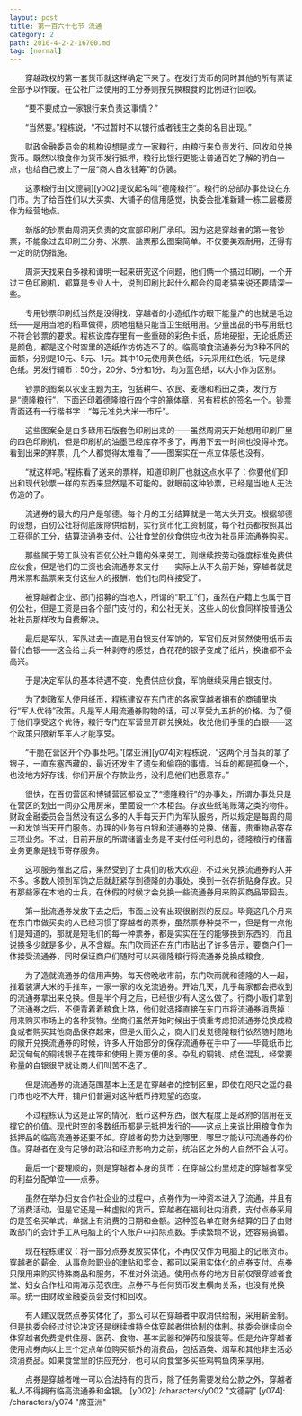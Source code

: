 ```yaml
---
layout: post
title: 第一百六十七节 流通
category: 2
path: 2010-4-2-2-16700.md
tag: [normal]
---
```


　　穿越政权的第一套货币就这样确定下来了。在发行货币的同时其他的所有票证全部予以作废。在公社广泛使用的工分券则按兑换粮食的比例进行回收。

　　“要不要成立一家银行来负责这事情？”

　　“当然要。”程栋说，“不过暂时不以银行或者钱庄之类的名目出现。”

　　财政金融委员会的机构设想是成立一家粮行，由粮行来负责发行、回收和兑换货币。既然以粮食作为货币发行抵押，粮行比银行更能让普通百姓了解的明白一点，也给自己披上了一层“商人自发钱筹”的伪装。

　　这家粮行由[文德嗣][y002]提议起名叫“德隆粮行”。粮行的总部办事处设在东门市。为了给百姓们以大买卖、大铺子的信用感觉，执委会批准新建一栋二层楼房作为经营地点。

　　新版的钞票由周洞天负责的文宣部印刷厂承印。因为这是穿越者的第一套钞票，不能象过去印刷工分券、米票、盐票那么图案简单。不仅要美观耐用，还得有一定的防伪措施。

　　周洞天找来白多禄和谭明一起来研究这个问题，他们俩一个搞过印刷，一个开过三色印刷机，都算是专业人士，说到印刷比起什么都会的周老猫来说还要精深一些。

　　专用钞票印刷纸当然是没得找，穿越者的小造纸作坊眼下能量产的也就是毛边纸——是用当地的稻草做得，质地粗糙只能当卫生纸用用。少量出品的书写用纸也不符合钞票的要求。程栋说库存里有一些重磅的彩色卡纸，质地硬挺，无论纸质还是颜色，都是这个时空里的造纸作坊仿造不了的。临高粮食流通券分为3种不同的面额，分别是10元、5元、1元。其中10元使用黄色纸，5元采用红色纸，1元是绿色纸。另发行辅币：50分，20分、5分和1分。均为蓝色纸，以大小作为区别。

　　钞票的图案以农业主题为主，包括耕牛、农民、麦穗和稻田之类，发行方是“德隆粮行”，下面还印着德隆粮行四个字的篆体章，另有程栋的签名一个。钞票背面还有一行楷书字：“每元准兑大米一市斤”。

　　这些图案全是白多碌用石版套色印刷出来的——虽然周洞天开始想用印刷厂里的四色印刷机，但是印刷机的油墨已经库存不多了，再用下去一时间也没得补充。看到出来的样票，几个人都觉得太难看了——图案实在一点立体感也没有。

　　“就这样吧。”程栋看了送来的票样，知道印刷厂也就这点水平了：你要他们印出和现代钞票一样的东西来显然是不可能的。就眼前这种钞票，已经是当地人无法仿造的了。

　　流通券的最大的用户是邬德。每个月的工分结算就是一笔大头开支。根据邬德的设想，百仞公社将彻底废除供给制，实行货币化工资制度，每个社员都按照其出工获得的工分，结算流通券支付。公社食堂的伙食供应也改为社员用流通券购买。

　　那些属于劳工队没有百仞公社户籍的外来劳工，则继续按劳动强度标准免费供应伙食，但是他们的工资也会流通券来支付——实际上从不久前开始，穿越者就是用米票和盐票来支付这些人的报酬，他们也同样接受了。

　　被穿越者企业、部门招募的当地人，所谓的“职工”们，虽然在户籍上也属于百仞公社，但是工资是由各个部门支付的，和公社无关。这些人的伙食同样按普通公社社员那样改为自费解决。

　　最后是军队，军队过去一直是用白银支付军饷的，军官们反对贸然使用纸币去替代白银——这会给士兵一种剥夺的感觉，白花花的银子变成了纸片，换谁都不会高兴。

　　于是决定军队的基本待遇不变，免费供应伙食，军饷继续采用白银支付。

　　为了刺激军人使用纸币，程栋建议在东门市的各家穿越者拥有的商铺里执行“军人优待”政策。凡是军人用流通券购物的话，可以享受九五折的价格。为了便于他们享受这个优待，粮行专门在军营里开辟兑换处，收兑他们手里的白银——这个政策只限新军军人才能享受。

　　“干脆在营区开个办事处吧。”[席亚洲][y074]对程栋说，“这两个月当兵的拿了银子，一直东塞西藏的，最近还发生了遗失和偷窃的事情。当兵的都是孤身一个，也没地方好存钱，你们开展个存款业务，没利息他们也愿意存。”

　　很快，在百仞营区和博铺营区都设立了“德隆粮行”的办事处，所谓办事处只是在营区的划出一间办公用房来，里面设一个木柜台。存放些纸笔账簿之类的物件。财政金融委员会当然没有这么多的人手每天开门为军队服务，所以规定是每周的周一和发饷当天开门服务。办理的业务有白银和流通券的兑换、储蓄，贵重物品寄存三项业务。不过，目前开展的所谓储蓄业务是不支付任何利息的，德隆粮行的储蓄业务更象是钱币寄存服务。

　　这项服务推出之后，果然受到了士兵们的极大欢迎，不过来兑换流通券的人并不多。多数人领到军饷之后就赶紧存到德隆的办事处，换到一张存折贴身存放。只有那些家在本地的士兵，在休假的时候才会兑换一些流通券用来购买商品带回去。

　　第一批流通券发放下去之后，市面上没有出现很剧烈的反应。毕竟这几个月来在东门市做买卖的人已经习惯了穿越者的票券，虽然票券种类不一，但是有一点他们是知道的，那就是短毛们的每一种票券，都是实实在在的能够换到东西的，而且说换多少就是多少，从不含糊。东门吹雨还在东门市贴出了许多告示，要商户们一体接受流通券，同时保证商户们随时可以来德隆粮行将流通券兑换成粮食。

　　为了造就流通券的信用声势。每天傍晚收市前，东门吹雨就和德隆的人一起，推着装满大米的手推车，一家一家的收兑流通券。开始几天，几乎每家都会把收到的流通券拿出来兑换。但是半个月之后，已经很少有人这么做了。行商小贩们拿到了流通券之后，不便背着着粮食上路，他们就选择直接在东门市将流通券消费掉：用来购买市场上的各种货物。坐商们虽然开始时候出于慎重考虑把流通券兑换成粮食或者购买其他商品保存起来，但是久而久之，商人们发觉德隆粮行依然随时随地的敞开兑换流通券的时候，许多人开始部分的保存流通券在手中了——毕竟纸币比起沉甸甸的铜钱银子在携带和使用上要方便的多。杂乱的铜钱、成色混乱，经常要称量的白银很早就让商人们叫苦不迭了。

　　但是流通券的流通范围基本上还是在穿越者的控制区里，即使在咫尺之遥的县门市也吃不大开，铺户们普遍对这种纸币持观望的态度。

　　不过程栋认为这是正常的情况，纸币这种东西，很大程度上是政府的信用在支撑它的价值。现代时空的多数纸币都是无抵押发行的——这点上来说比用粮食作为抵押品的临高流通券还要不如。穿越者的势力达到哪里，哪里才能认可流通券的价值。穿越者在没有足够的政治和经济影响力之前，统治区之外的人自然不会认可。

　　最后一个要理顺的，则是穿越者本身的货币：在穿越公约里规定的穿越者享受的利益分配单位——点券。

　　虽然在举办妇女合作社企业的过程中，点券作为一种资本进入了流通，并且有了消费活动，但是它还是一种虚拟的货币。穿越者在福利社内消费，支付点券采用的是签名买单式，单据上有消费的日期和金额。这种签名单在财务结算的日子由财政部门的会计手工从电脑上的个人账户中扣除点数。手续繁琐不说，还容易搞错。

　　现在程栋建议：将一部分点券发放实体化，不再仅仅作为电脑上的记账货币。穿越者的薪金、从事危险职业的津贴和奖金，都可以采用实体化的点券支付。点券只限用来购买特殊商品和服务，不准对外流通。使用点券的地方目前仅限穿越者食堂、妇女合作社和南海示范农庄。点券不与任何货币发生横向关系，也没有兑换率。统一由财政金融委员会支付和回收。

　　有人建议既然点券实体化了，那么可以在穿越者中取消供给制，采用薪金制。但是执委会经过讨论决定还是继续维持全体穿越者供给制的体制。执委会继续向全体穿越者免费提供住房、医药、食物、基本武器和弹药和服装等。但是允许穿越者使用点券向以上三个定点单位购买额外的消费品，包括酒类、烟草和其他非生活必须消费品。如果食堂里的供应充分，也可以向食堂多买些鸡鸭鱼肉来享用。

　　点券是穿越者唯一可以合法持有的货币，除了任务需要发给公款之外，穿越者私人不得拥有临高流通券和金银。
[y002]: /characters/y002 "文德嗣"
[y074]: /characters/y074 "席亚洲"
